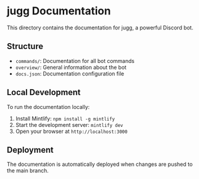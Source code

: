 # jugg Documentation

This directory contains the documentation for jugg, a powerful Discord bot.

## Structure

- `commands/`: Documentation for all bot commands
- `overview/`: General information about the bot
- `docs.json`: Documentation configuration file

## Local Development

To run the documentation locally:

1. Install Mintlify: `npm install -g mintlify`
2. Start the development server: `mintlify dev`
3. Open your browser at `http://localhost:3000`

## Deployment

The documentation is automatically deployed when changes are pushed to the main branch.
